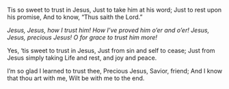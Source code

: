 Tis so sweet to trust in Jesus,
Just to take him at his word;
Just to rest upon his promise,
And to know, “Thus saith the Lord.”

*Jesus, Jesus, how I trust him!* 
*How I’ve proved him o’er and o’er!* 
*Jesus, Jesus, precious Jesus!*
*O for grace to trust him more!*

Yes, ‘tis sweet to trust in Jesus, 
Just from sin and self to cease; 
Just from Jesus simply taking 
Life and rest, and joy and peace.

I’m so glad I learned to trust thee, 
Precious Jesus, Savior, friend;
And I know that thou art with me, 
Wilt be with me to the end.
